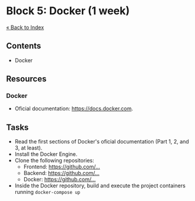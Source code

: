 # Block 5: Docker (1 week)

[« Back to Index](../../README.md)

## Contents

- Docker

## Resources

### Docker

- Oficial documentation: <https://docs.docker.com>.

## Tasks

- Read the first sections of Docker's oficial documentation (Part 1, 2, and 3, at least).
- Install the Docker Engine.
- Clone the following repositories:
  - Frontend: <https://github.com/...>
  - Backend: <https://github.com/...>
  - Docker: <https://github.com/...>
- Inside the Docker repository, build and execute the project containers running `docker-compose up`
